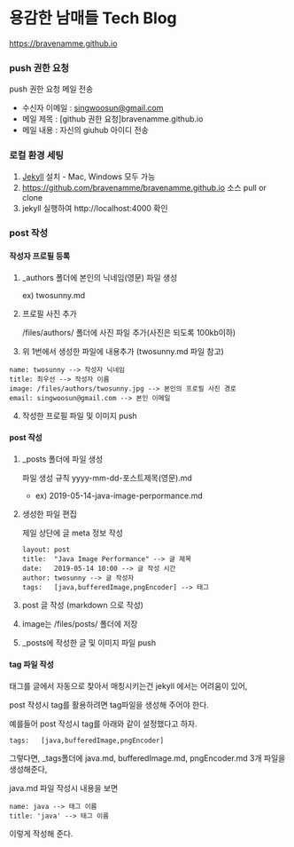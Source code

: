 용감한 남매들 Tech Blog
====================

https://bravenamme.github.io

### push 권한 요청
push 권한 요청 메일 전송
* 수신자 이메일 : singwoosun@gmail.com
* 메일 제목 : [github 권한 요청]bravenamme.github.io
* 메일 내용 : 자신의 giuhub 아이디 전송      


### 로컬 환경 세팅

1. [Jekyll] 설치 - Mac, Windows 모두 가능
2. <https://github.com/bravenamme/bravenamme.github.io> 소스 pull or clone
3. jekyll 실행하여 http://localhost:4000 확인

### post 작성
#### 작성자 프로필 등록
1. _authors 폴더에 본인의 닉네임(영문) 파일 생성

    ex) twosunny.md
    
2. 프로필 사진 추가

    /files/authors/ 폴더에 사진 파일 추가(사진은 되도록 100kb이하)
    
3. 위 1번에서 생성한 파일에 내용추가 (twosunny.md 파일 참고)
```
name: twosunny --> 작성자 닉네임
title: 최우선 --> 작성자 이름
image: /files/authors/twosunny.jpg --> 본인의 프로필 사진 경로
email: singwoosun@gmail.com --> 본인 이메일
```

4. 작성한 프로필 파일 및 이미지 push


#### post 작성
1. _posts 폴더에 파일 생성

    파일 생성 규칙
    yyyy-mm-dd-포스트제목(영문).md
    * ex) 2019-05-14-java-image-perpormance.md

2. 생성한 파일 편집

    제일 상단에 글 meta 정보 작성
    ```
    layout: post
    title:  "Java Image Performance" --> 글 제목
    date:   2019-05-14 10:00 --> 글 작성 시간
    author: twosunny --> 글 작성자
    tags:	[java,bufferedImage,pngEncoder] --> 태그
    ```

3. post 글 작성 (markdown 으로 작성)

4. image는 /files/posts/ 폴더에 저장

5. _posts에 작성한 글 및 이미지 파일 push

#### tag 파일 작성
태그를 글에서 자동으로 찾아서 매칭시키는건 jekyll 에서는 어려움이 있어,

post 작성시 tag를 활용하려면 tag파일을 생성해 주어야 한다.

예를들어 post 작성시 tag를 아래와 같이 설정했다고 하자.
```
tags:	[java,bufferedImage,pngEncoder]
```
그렇다면, _tags폴더에 java.md, bufferedImage.md, pngEncoder.md 3개 파일을 생성해준다,

java.md 파일 작성시 내용을 보면
```
name: java --> 태그 이름
title: 'java' --> 태그 이름
```
이렇게 작성해 준다.

[Jekyll]: https://jekyllrb.com
